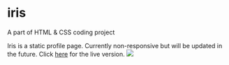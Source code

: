 # iris
A part of HTML &amp; CSS coding project

Iris is a static profile page. Currently non-responsive but will be updated in the future. Click [here]() for the live version.
![](https://drive.google.com/uc?id=1q05w9PuHvnwi6MqoPsAs7zNWgBPxQ9gd)
